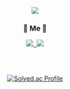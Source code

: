 <!-- ### Hi there 👋 -->
<p align="center">
    <img src="https://capsule-render.vercel.app/api?type=slice&color=auto&fontColor=auto&height=300&section=header&text=MinSeok%20Choi&fontSize=85&animation=twinkling" />
</p>

<h3 align="center"> 🍒 Me 🍒 </h3>
<p align="center">
  <a href="https://charminseok.tistory.com/"><img src="https://img.shields.io/badge/Tech%20Blog-E94F20?style=flat-square&logo=Talend&logoColor=white&link=https://charminseok.tistory.com/"/>&nbsp
  <a href="mailto:cms1297@gmail.com"><img src="https://img.shields.io/badge/Gmail-d14836?style=flat-square&logo=Gmail&logoColor=white&link=cms1297@gmail.com"/></a>
</p>
<br><br>
<span align="center">

[![Solved.ac Profile](http://mazassumnida.wtf/api/v2/generate_badge?boj=cms5380)](https://solved.ac/cms5380/)

</span>

<br><br>


<!--
**cms5380/cms5380** is a ✨ _special_ ✨ repository because its `README.md` (this file) appears on your GitHub profile.

Here are some ideas to get you started:

- 🔭 I’m currently working on ...
- 🌱 I’m currently learning ...
- 👯 I’m looking to collaborate on ...
- 🤔 I’m looking for help with ...
- 💬 Ask me about ...
- 📫 How to reach me: ...
- 😄 Pronouns: ...
- ⚡ Fun fact: ...
-->
